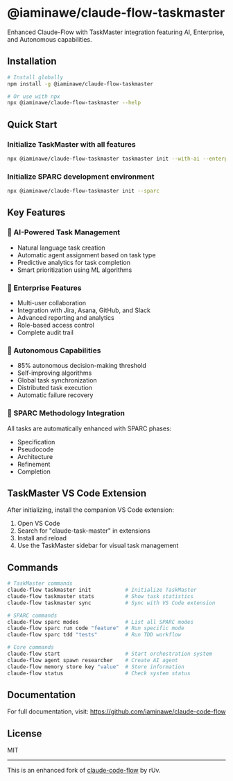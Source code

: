 # @iaminawe/claude-flow-taskmaster

Enhanced Claude-Flow with TaskMaster integration featuring AI, Enterprise, and Autonomous capabilities.

## Installation

```bash
# Install globally
npm install -g @iaminawe/claude-flow-taskmaster

# Or use with npx
npx @iaminawe/claude-flow-taskmaster --help
```

## Quick Start

### Initialize TaskMaster with all features
```bash
npx @iaminawe/claude-flow-taskmaster taskmaster init --with-ai --enterprise --autonomous
```

### Initialize SPARC development environment
```bash
npx @iaminawe/claude-flow-taskmaster init --sparc
```

## Key Features

### 🤖 AI-Powered Task Management
- Natural language task creation
- Automatic agent assignment based on task type
- Predictive analytics for task completion
- Smart prioritization using ML algorithms

### 🏢 Enterprise Features
- Multi-user collaboration
- Integration with Jira, Asana, GitHub, and Slack
- Advanced reporting and analytics
- Role-based access control
- Complete audit trail

### 🚀 Autonomous Capabilities
- 85% autonomous decision-making threshold
- Self-improving algorithms
- Global task synchronization
- Distributed task execution
- Automatic failure recovery

### 🔧 SPARC Methodology Integration
All tasks are automatically enhanced with SPARC phases:
- Specification
- Pseudocode
- Architecture
- Refinement
- Completion

## TaskMaster VS Code Extension

After initializing, install the companion VS Code extension:
1. Open VS Code
2. Search for "claude-task-master" in extensions
3. Install and reload
4. Use the TaskMaster sidebar for visual task management

## Commands

```bash
# TaskMaster commands
claude-flow taskmaster init           # Initialize TaskMaster
claude-flow taskmaster stats          # Show task statistics
claude-flow taskmaster sync           # Sync with VS Code extension

# SPARC commands
claude-flow sparc modes               # List all SPARC modes
claude-flow sparc run code "feature"  # Run specific mode
claude-flow sparc tdd "tests"         # Run TDD workflow

# Core commands
claude-flow start                     # Start orchestration system
claude-flow agent spawn researcher    # Create AI agent
claude-flow memory store key "value"  # Store information
claude-flow status                    # Check system status
```

## Documentation

For full documentation, visit: https://github.com/iaminawe/claude-code-flow

## License

MIT

---

This is an enhanced fork of [claude-code-flow](https://github.com/ruvnet/claude-code-flow) by rUv.